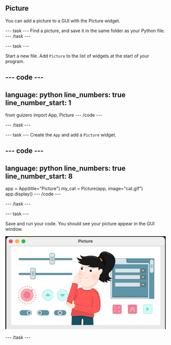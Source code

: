## Picture 

You can add a picture to a GUI with the Picture widget.

--- task ---
Find a picture, and save it in the same folder as your Python file.
--- /task ---

--- task ---

Start a new file. Add `Picture` to the list of widgets at the start of your program.

--- code ---
---
language: python
line_numbers: true
line_number_start: 1
---
from guizero import App, Picture
--- /code ---

--- /task ---

--- task ---
Create the `App` and add a `Picture` widget.

--- code ---
---
language: python
line_numbers: true
line_number_start: 8
---
app = App(title="Picture")
my_cat = Picture(app, image="cat.gif")
app.display()
--- /code ---

--- /task ---


--- task ---

Save and run your code. You should see your picture appear in the GUI window. 

![A GUI window with the title 'Picture' and an image of a cat](images/picture-gui.png)

--- /task ---

